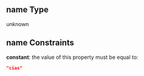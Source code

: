 ## name Type

unknown

## name Constraints

**constant**: the value of this property must be equal to:

```json
"cias"
```
